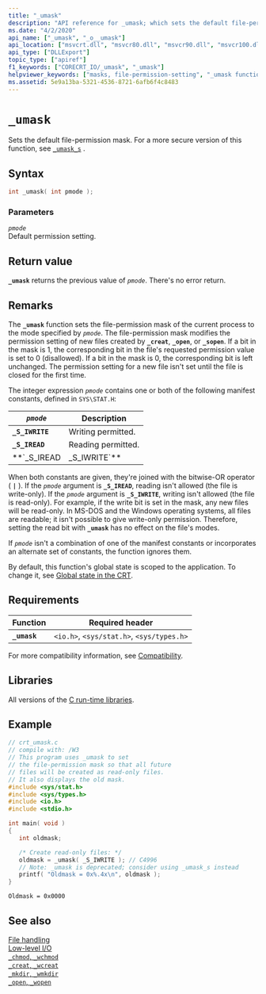 ```yaml
---
title: "_umask"
description: "API reference for _umask; which sets the default file-permission mask."
ms.date: "4/2/2020"
api_name: ["_umask", "_o__umask"]
api_location: ["msvcrt.dll", "msvcr80.dll", "msvcr90.dll", "msvcr100.dll", "msvcr100_clr0400.dll", "msvcr110.dll", "msvcr110_clr0400.dll", "msvcr120.dll", "msvcr120_clr0400.dll", "ucrtbase.dll", "api-ms-win-crt-filesystem-l1-1-0.dll", "api-ms-win-crt-private-l1-1-0.dll"]
api_type: ["DLLExport"]
topic_type: ["apiref"]
f1_keywords: ["CORECRT_IO/_umask", "_umask"]
helpviewer_keywords: ["masks, file-permission-setting", "_umask function", "masks", "umask function", "file permissions [C++]", "files [C++], permission settings for"]
ms.assetid: 5e9a13ba-5321-4536-8721-6afb6f4c8483
---
```

# `_umask`

Sets the default file-permission mask. For a more secure version of this function, see [`_umask_s`](umask-s.md) .

## Syntax

```C
int _umask( int pmode );
```

### Parameters

*`pmode`*\
Default permission setting.

## Return value

**`_umask`** returns the previous value of *`pmode`*. There's no error return.

## Remarks

The **`_umask`** function sets the file-permission mask of the current process to the mode specified by *`pmode`*. The file-permission mask modifies the permission setting of new files created by **`_creat`**, **`_open`**, or **`_sopen`**. If a bit in the mask is 1, the corresponding bit in the file's requested permission value is set to 0 (disallowed). If a bit in the mask is 0, the corresponding bit is left unchanged. The permission setting for a new file isn't set until the file is closed for the first time.

The integer expression *`pmode`* contains one or both of the following manifest constants, defined in `SYS\STAT.H`:

| *`pmode`* | Description |
|--|--|
| **`_S_IWRITE`** | Writing permitted. |
| **`_S_IREAD`** | Reading permitted. |
| **`_S_IREAD | _S_IWRITE`** | Reading and writing permitted. |

When both constants are given, they're joined with the bitwise-OR operator ( **`|`** ). If the *`pmode`* argument is **`_S_IREAD`**, reading isn't allowed (the file is write-only). If the *`pmode`* argument is **`_S_IWRITE`**, writing isn't allowed (the file is read-only). For example, if the write bit is set in the mask, any new files will be read-only. In MS-DOS and the Windows operating systems, all files are readable; it isn't possible to give write-only permission. Therefore, setting the read bit with **`_umask`** has no effect on the file's modes.

If *`pmode`* isn't a combination of one of the manifest constants or incorporates an alternate set of constants, the function ignores them.

By default, this function's global state is scoped to the application. To change it, see [Global state in the CRT](../global-state.md).

## Requirements

| Function | Required header |
|--|--|
| **`_umask`** | `<io.h>`, `<sys/stat.h>`, `<sys/types.h>` |

For more compatibility information, see [Compatibility](../compatibility.md).

## Libraries

All versions of the [C run-time libraries](../crt-library-features.md).

## Example

```C
// crt_umask.c
// compile with: /W3
// This program uses _umask to set
// the file-permission mask so that all future
// files will be created as read-only files.
// It also displays the old mask.
#include <sys/stat.h>
#include <sys/types.h>
#include <io.h>
#include <stdio.h>

int main( void )
{
   int oldmask;

   /* Create read-only files: */
   oldmask = _umask( _S_IWRITE ); // C4996
   // Note: _umask is deprecated; consider using _umask_s instead
   printf( "Oldmask = 0x%.4x\n", oldmask );
}
```

```Output
Oldmask = 0x0000
```

## See also

[File handling](../file-handling.md)\
[Low-level I/O](../low-level-i-o.md)\
[`_chmod`, `_wchmod`](chmod-wchmod.md)\
[`_creat`, `_wcreat`](creat-wcreat.md)\
[`_mkdir`, `_wmkdir`](mkdir-wmkdir.md)\
[`_open`, `_wopen`](open-wopen.md)
